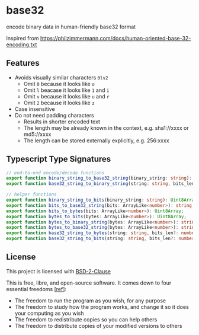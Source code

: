 # base32

encode binary data in human-friendly base32 format

Inspired from https://philzimmermann.com/docs/human-oriented-base-32-encoding.txt

## Features
- Avoids visually similar characters `0lv2`
  - Omit `0` because it looks like `o`
  - Omit `l` beacase it looks like `1` and `i`
  - Omit `v` because it looks like `u` and `r`
  - Omit `2` because it looks like `z`
- Case insensitive
- Do not need padding characters
  - Results in shorter encoded text
  - The length may be already known in the context, e.g. sha1://xxxx or md5://xxxx
  - The length can be stored externally explicitly, e.g. 256:xxxx


## Typescript Type Signatures
```typescript
// end-to-end encode/decode functions
export function binary_string_to_base32_string(binary_string: string): string;
export function base32_string_to_binary_string(string: string, bits_len?: number): string;

// helper functions
export function binary_string_to_bits(binary_string: string): Uint8Array;
export function bits_to_base32_string(bits: ArrayLike<number>): string;
export function bits_to_bytes(bits: ArrayLike<number>): Uint8Array;
export function bytes_to_bits(bytes: ArrayLike<number>): Uint8Array;
export function bytes_to_binary_string(bytes: ArrayLike<number>): string;
export function bytes_to_base32_string(bytes: ArrayLike<number>): string;
export function base32_string_to_bytes(string: string, bits_len?: number): Uint8Array;
export function base32_string_to_bits(string: string, bits_len?: number): Uint8Array;
```

## License

This project is licensed with [BSD-2-Clause](./LICENSE)

This is free, libre, and open-source software. It comes down to four essential freedoms [[ref]](https://seirdy.one/2021/01/27/whatsapp-and-the-domestication-of-users.html#fnref:2):

- The freedom to run the program as you wish, for any purpose
- The freedom to study how the program works, and change it so it does your computing as you wish
- The freedom to redistribute copies so you can help others
- The freedom to distribute copies of your modified versions to others
